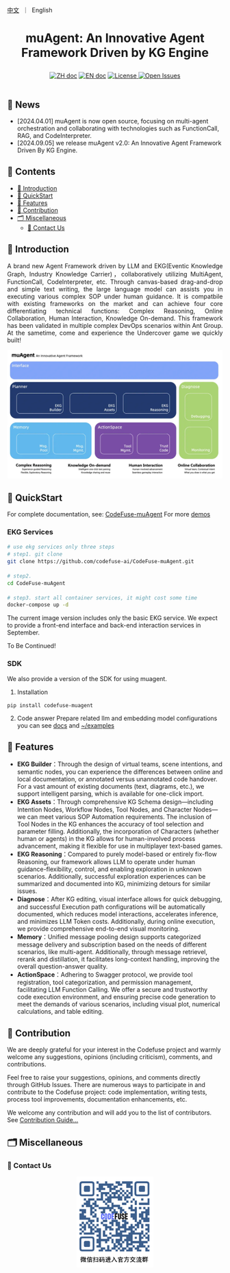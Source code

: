 <p align="left">
    <a href="README_zh.md">中文</a>&nbsp ｜ &nbsp<a>English&nbsp </a>
</p>

# <p align="center">muAgent: An Innovative Agent Framework Driven by KG Engine</p>

<p align="center">
    <a href="README.md"><img src="https://img.shields.io/badge/文档-中文版-yellow.svg" alt="ZH doc"></a>
    <a href="README_en.md"><img src="https://img.shields.io/badge/document-English-yellow.svg" alt="EN doc"></a>
    <a href="LICENSE.md"><img src="https://img.shields.io/badge/license-Apache%202.0-yellow" alt="License">
    <a href="https://github.com/codefuse-ai/CodeFuse-muAgent/issues">
      <img alt="Open Issues" src="https://img.shields.io/github/issues-raw/codefuse-ai/CodeFuse-muAgent" />
    </a>
    <br><br>
</p>



## 🔔 News
- [2024.04.01] muAgent is now open source, focusing on multi-agent orchestration and collaborating with technologies such as FunctionCall, RAG, and CodeInterpreter.
- [2024.09.05] we release muAgent v2.0: An Innovative Agent Framework Driven By KG Engine.



## 📜 Contents
- [🤝 Introduction](#-Introduction)
- [🚀 QuickStart](#-QuickStart)
- [🧭 Features](#-Features)
- [🤗 Contribution](#-Contribution)
- [🗂 Miscellaneous](#-Miscellaneous)
  - [📱 Contact Us](#-Contact-Us)


## 🤝 Introduction
<p align="justify">
A brand new Agent Framework driven by LLM and EKG(Eventic Knowledge Graph,  Industry Knowledge Carrier)，collaboratively utilizing MultiAgent, FunctionCall, CodeInterpreter, etc. Through canvas-based drag-and-drop and simple text writing, the large language model can assists you in executing various complex SOP under human guidance. It is compatbile with existing frameworks on the market and can achieve four core differentiating technical functions: Complex Reasoning, Online Collaboration, Human Interaction, Knowledge On-demand.
This framework has been validated in multiple complex DevOps scenarios within Ant Group. At the sametime, come and experience the Undercover game we quickly built!
</p>
<div align="center">
  <img src="docs/resources/ekg-arch-en.webp" alt="muAgent Architecture" width="770">
</div>

## 🚀 QuickStart
For complete documentation, see: [CodeFuse-muAgent](https://codefuse.ai/docs/api-docs/MuAgent/overview/multi-agent)
For more [demos](https://codefuse.ai/docs/api-docs/MuAgent/connector/customed_examples)


### EKG Services

```bash
# use ekg services only three steps
# step1. git clone
git clone https://github.com/codefuse-ai/CodeFuse-muAgent.git

# step2. 
cd CodeFuse-muAgent

# step3. start all container services, it might cost some time
docker-compose up -d
```

The current image version includes only the basic EKG service. We expect to provide a front-end interface and back-end interaction services in September. 

To Be Continued!



### SDK 
We also provide a version of the SDK for using muagent.
1. Installation
```
pip install codefuse-muagent
```

2. Code answer Prepare related llm and embedding model configurations
you can see [docs](https://codefuse.ai/docs/api-docs/MuAgent/connector/customed_examples) and [~/examples](https://github.com/codefuse-ai/CodeFuse-muAgent/tree/main/examples)



## 🧭 Features
- **EKG Builder**：Through the design of virtual teams, scene intentions, and semantic nodes, you can experience the differences between online and local documentation, or annotated versus unannotated code handover. For a vast amount of existing documents (text, diagrams, etc.), we support intelligent parsing, which is available for one-click import.
- **EKG Assets**：Through comprehensive KG Schema design—including Intention Nodes, Workflow Nodes, Tool Nodes, and Character Nodes—we can meet various SOP Automation requirements. The inclusion of Tool Nodes in the KG enhances the accuracy of tool selection and parameter filling. Additionally, the incorporation of Characters (whether human or agents) in the KG allows for human-involved process advancement, making it flexible for use in multiplayer text-based games.
- **EKG Reasoning**：Compared to purely model-based or entirely fix-flow Reasoning, our framework allows LLM to operate under human guidance-flexibility, control, and enabling exploration in unknown scenarios. Additionally, successful exploration experiences can be summarized and documented into KG, minimizing detours for similar issues.
- **Diagnose**：After KG editing, visual interface allows for quick debugging, and successful Execution path configurations will be automatically documented, which reduces model interactions, accelerates inference, and minimizes LLM Token costs. Additionally, during online execution, we provide comprehensive end-to-end visual monitoring.
- **Memory**：Unified message pooling design supports categorized message delivery and subscription based on the needs of different scenarios, like multi-agent. Additionally, through message retrievel, rerank and distillation, it facilitates long-context handling, improving the overall question-answer quality.
- **ActionSpace**：Adhering to Swagger protocol, we provide tool registration, tool categorization, and permission management, facilitating LLM Function Calling. We offer a secure and trustworthy code execution environment, and ensuring precise code generation to meet the demands of various scenarios, including visual plot, numerical calculations, and table editing.

## 🤗 Contribution
We are deeply grateful for your interest in the Codefuse project and warmly welcome any suggestions, opinions (including criticism), comments, and contributions. 

Feel free to raise your suggestions, opinions, and comments directly through GitHub Issues. There are numerous ways to participate in and contribute to the Codefuse project: code implementation, writing tests, process tool improvements, documentation enhancements, etc. 

We welcome any contribution and will add you to the list of contributors. See [Contribution Guide...](https://codefuse-ai.github.io/contribution/contribution)


## 🗂 Miscellaneous
### 📱 Contact Us
<div align=center>
  <img src="docs/resources/wechat.png" alt="图片", width="180">
</div>
